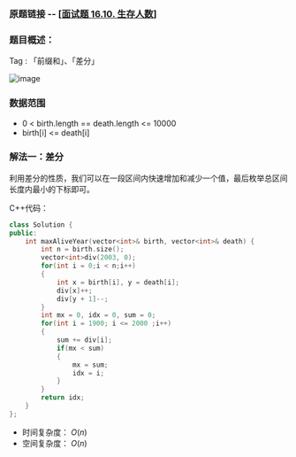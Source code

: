 ### 原题链接 -- [[面试题 16.10. 生存人数](https://leetcode.cn/problems/living-people-lcci/)]

### 题目概述：
Tag : 「前缀和」、「差分」

![image](https://github.com/na2co3hk/Alogrithm/assets/99656524/1c3eb1e6-d36d-4ef2-a0ca-da17f7a182e1)

### 数据范围
* 0 < birth.length == death.length <= 10000
* birth[i] <= death[i]

### 解法一：差分
利用差分的性质，我们可以在一段区间内快速增加和减少一个值，最后枚举总区间长度内最小的下标即可。

C++代码：
```cpp
class Solution {
public:
    int maxAliveYear(vector<int>& birth, vector<int>& death) {
        int n = birth.size();
        vector<int>div(2003, 0);
        for(int i = 0;i < n;i++)
        {
            int x = birth[i], y = death[i];
            div[x]++;
            div[y + 1]--;
        }
        int mx = 0, idx = 0, sum = 0;
        for(int i = 1900; i <= 2000 ;i++)
        {
            sum += div[i];
            if(mx < sum)
            {
                mx = sum;
                idx = i;
            }
        }
        return idx; 
    }
};
```
* 时间复杂度： $O(n)$ 
* 空间复杂度： $O(n)$ 

